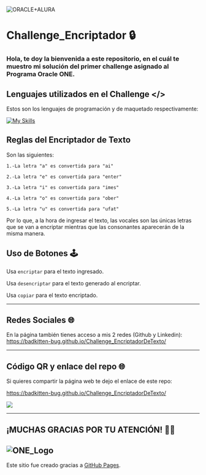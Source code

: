 
![ORACLE+ALURA](https://user-images.githubusercontent.com/81193583/232262341-be8b95dc-a41a-40a4-b6df-a5062980beff.png)
                  

# Challenge_Encriptador 🔒 



<h3>Hola, te doy la bienvenida a este repositorio, en el cuál te muestro mi solución del primer challenge asignado al Programa Oracle ONE.</h3>

## **Lenguajes utilizados en el Challenge** </>

Estos son los lenguajes de programación y de maquetado respectivamente:

[![My Skills](https://skills.thijs.gg/icons?i=html,css,js)](https://skills.thijs.gg)


## **Reglas del Encriptador de Texto**

Son las siguientes:

    1.-La letra "a" es convertida para "ai"
    
    2.-La letra "e" es convertida para "enter" 
    
    3.-La letra "i" es convertida para "imes"

    4.-La letra "o" es convertida para "ober"

    5.-La letra "u" es convertida para "ufat"

 Por lo que, a la hora de ingresar el texto, las vocales son las únicas letras que se van a encriptar mientras que las consonantes aparecerán de la misma manera.
 

## **Uso de Botones 🕹**

   Usa `encriptar` para el texto ingresado.
   
   Usa `desencriptar` para el texto generado al encriptar.
   
   Usa `copiar` para el texto encriptado.
 
 ----
 
 ## **Redes Sociales 🌐**

En la página también tienes acceso a mis 2 redes (Github y Linkedin):
https://badkitten-bug.github.io/Challenge_EncriptadorDeTexto/

---
 ## **Código QR y enlace del repo 🌐**
 
 Si quieres compartir la página web te dejo el enlace de este repo:
 
 https://badkitten-bug.github.io/Challenge_EncriptadorDeTexto/
 
![](Aspose.Words.5186ab9c-cde4-4a6e-b208-8bf29e245862.001.png)


---

## **¡MUCHAS GRACIAS POR TU ATENCIÓN! 🙌🏻**


![ONE_Logo](https://user-images.githubusercontent.com/81193583/232262344-19c7dca9-3b04-4477-835f-59f848ffc5d9.png)
---

Este sitio fue creado gracias a [GitHub Pages](https://pages.github.com/).
